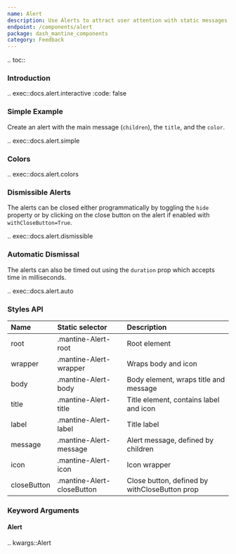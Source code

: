 ```yaml
---
name: Alert
description: Use Alerts to attract user attention with static messages.
endpoint: /components/alert
package: dash_mantine_components
category: Feedback
---
```


.. toc::

### Introduction

.. exec::docs.alert.interactive
    :code: false

### Simple Example

Create an alert with the main message (`children`), the `title`, and the `color`.

.. exec::docs.alert.simple

### Colors

.. exec::docs.alert.colors

### Dismissible Alerts

The alerts can be closed either programmatically by toggling the `hide` property or by clicking on the close button on the alert if enabled with `withCloseButton=True`.

.. exec::docs.alert.dismissible

### Automatic Dismissal

The alerts can also be timed out using the `duration` prop which accepts time in milliseconds.

.. exec::docs.alert.auto

### Styles API

| Name        | Static selector            | Description                                   |
|:------------|:---------------------------|:----------------------------------------------|
| root        | .mantine-Alert-root        | Root element                                  |
| wrapper     | .mantine-Alert-wrapper     | Wraps body and icon                           |
| body        | .mantine-Alert-body        | Body element, wraps title and message         |
| title       | .mantine-Alert-title       | Title element, contains label and icon        |
| label       | .mantine-Alert-label       | Title label                                   |
| message     | .mantine-Alert-message     | Alert message, defined by children            |
| icon        | .mantine-Alert-icon        | Icon wrapper                                  |
| closeButton | .mantine-Alert-closeButton | Close button, defined by withCloseButton prop |

### Keyword Arguments

#### Alert

.. kwargs::Alert
